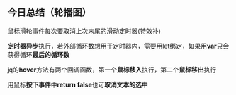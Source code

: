 ## 今日总结（轮播图）

鼠标滑轮事件每次要取消上次末尾的滑动定时器(特效补)

**定时器异步**执行，若外部循环数想用于定时器内，需要用let绑定，如果用**var**只会获得循环**最后的循环数**

jq的**hover**方法有两个回调函数，第一个**鼠标移入**执行，第二个**鼠标移出**执行

用鼠标**按下事件**中**return false**也可**取消文本的选中**